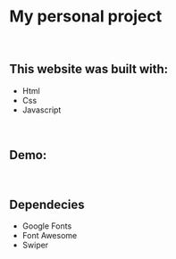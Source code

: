 <h1> My personal project </h1>
<br>
<h2> This website was built with:</h2>
  <ul>
    <li>Html</li>
    <li>Css</li>
    <li>Javascript</li>
  </ul>
<br>
<h2>Demo:<span><a href="https://github.com/GabrielAlbernaz-Dev/portifolio" target="_blank"></a></span></h2>
<br>
<h2>Dependecies</h2>
 <ul>
   <li>Google Fonts</li>
   <li>Font Awesome</li>
   <li>Swiper</li>
 </ul>
  

